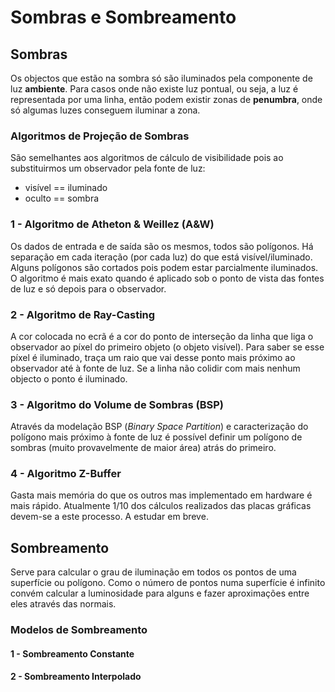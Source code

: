 # Sombras e Sombreamento

## Sombras

Os objectos que estão na sombra só são iluminados pela componente de luz **ambiente**. Para casos onde não existe luz pontual, ou seja, a luz é representada por uma linha, então podem existir zonas de **penumbra**, onde só algumas luzes conseguem iluminar a zona.

### Algoritmos de Projeção de Sombras

São semelhantes aos algoritmos de cálculo de visibilidade pois ao substituirmos um observador pela fonte de luz:
- visível == iluminado
- oculto == sombra

### 1 - Algoritmo de Atheton & Weillez (A&W)

Os dados de entrada e de saída são os mesmos, todos são polígonos. Há separação em cada iteração (por cada luz) do que está visível/iluminado. Alguns polígonos são cortados pois podem estar parcialmente iluminados. <br>
O algoritmo é mais exato quando é aplicado sob o ponto de vista das fontes de luz e só depois para o observador.

### 2 - Algoritmo de Ray-Casting

A cor colocada no ecrã é a cor do ponto de interseção da linha que liga o observador ao píxel do primeiro objeto (o objeto visível). Para saber se esse píxel é iluminado, traça um raio que vai desse ponto mais próximo ao observador até à fonte de luz. Se a linha não colidir com mais nenhum objecto o ponto é iluminado.

### 3 - Algoritmo do Volume de Sombras (BSP)

Através da modelação BSP (*Binary Space Partition*) e caracterização do polígono mais próximo à fonte de luz é possível definir um polígono de sombras (muito provavelmente de maior área) atrás do primeiro.

### 4 - Algoritmo Z-Buffer

Gasta mais memória do que os outros mas implementado em hardware é mais rápido. Atualmente 1/10 dos cálculos realizados das placas gráficas devem-se a este processo. A estudar em breve.

## Sombreamento

Serve para calcular o grau de iluminação em todos os pontos de uma superfície ou polígono. Como o número de pontos numa superfície é infinito convém calcular a luminosidade para alguns e fazer aproximações entre eles através das normais.

### Modelos de Sombreamento

#### 1 - Sombreamento Constante

#### 2 - Sombreamento Interpolado 